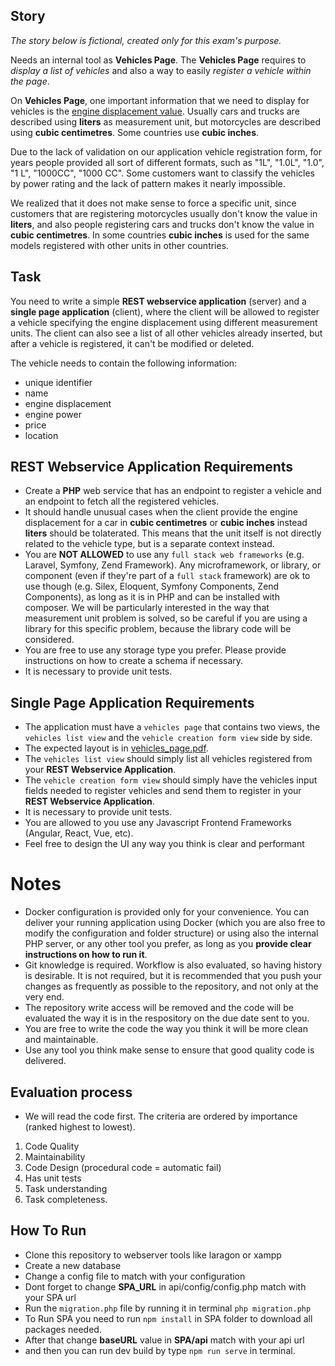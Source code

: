 ## Story

*The story below is fictional, created only for this exam's purpose.*

Needs an internal tool as **Vehicles Page**. The **Vehicles Page** requires to _display a list of vehicles_ and also a way to easily _register a vehicle within the page_.

On **Vehicles Page**, one important information that we need to display for vehicles is the [engine displacement value](https://en.wikipedia.org/wiki/Engine_displacement). Usually cars and trucks are described using **liters** as measurement unit, but motorcycles are described using **cubic centimetres**. Some countries use **cubic inches**.

Due to the lack of validation on our application vehicle registration form, for years people provided all sort of different formats, such as "1L", "1.0L", "1.0", "1 L", "1000CC", "1000 CC". Some customers want to classify the vehicles by power rating and the lack of pattern makes it nearly impossible.

We realized that it does not make sense to force a specific unit, since customers that are registering motorcycles usually don't know the value in **liters**, and also people registering cars and trucks don't know the value in **cubic centimetres**. In some countries **cubic inches** is used for the same models registered with other units in other countries.

## Task

You need to write a simple **REST webservice application** (server) and a **single page application** (client), where the client will be allowed to register a vehicle specifying the engine displacement using different measurement units. The client can also see a list of all other vehicles already inserted, but after a vehicle is registered, it can't be modified or deleted.

The vehicle needs to contain the following information:
 - unique identifier
 - name
 - engine displacement
 - engine power
 - price
 - location

## REST Webservice Application Requirements
 - Create a **PHP** web service that has an endpoint to register a vehicle and an endpoint to fetch all the registered vehicles.
 - It should handle unusual cases when the client provide the engine displacement for a car in **cubic centimetres** or **cubic inches** instead **liters** should be tolaterated. This means that the unit itself is not directly related to the vehicle type, but is a separate context instead.
 - You are **NOT ALLOWED** to use any `full stack web frameworks` (e.g. Laravel, Symfony, Zend Framework). Any microframework, or library, or component (even if they're part of a `full stack` framework) are ok to use though (e.g. Silex, Eloquent, Symfony Components, Zend Components), as long as it is in PHP and can be installed with composer. We will be particularly interested in the way that measurement unit problem is solved, so be careful if you are using a library for this specific problem, because the library code will be considered.
 - You are free to use any storage type you prefer. Please provide instructions on how to create a schema if necessary.
 - It is necessary to provide unit tests.

## Single Page Application Requirements
 - The application must have a `vehicles page` that contains two views, the `vehicles list view` and the `vehicle creation form view` side by side.
 - The expected layout is in [vehicles_page.pdf](vehicles_page.pdf).
 - The `vehicles list view` should simply list all vehicles registered from your **REST Webservice Application**.
 - The `vehicle creation form view` should simply have the vehicles input fields needed to register vehicles and send them to register in your **REST Webservice Application**.
 - It is necessary to provide unit tests.
 - You are allowed to you use any Javascript Frontend Frameworks (Angular, React, Vue, etc).
 - Feel free to design the UI any way you think is clear and performant

# Notes
 - Docker configuration is provided only for your convenience. You can deliver your running application using Docker (which you are also free to modify the configuration and folder structure) or using also the internal PHP server, or any other tool you prefer, as long as you **provide clear instructions on how to run it**.
 - Git knowledge is required. Workflow is also evaluated, so having history is desirable. It is not required, but it is recommended that you push your changes as frequently as possible to the repository, and not only at the very end.
 - The repository write access will be removed and the code will be evaluated the way it is in the respository on the due date sent to you.
 - You are free to write the code the way you think it will be more clean and maintainable.
 - Use any tool you think make sense to ensure that good quality code is delivered.

## Evaluation process
 - We will read the code first. The criteria are ordered by importance (ranked highest to lowest).
  1. Code Quality
  2. Maintainability
  3. Code Design (procedural code = automatic fail)
  4. Has unit tests
  5. Task understanding
  6. Task completeness.


## How To Run
 - Clone this repository to webserver tools like laragon or xampp
 - Create a new database 
 - Change a config file to match with your configuration 
 - Dont forget to change **SPA_URL** in api/config/config.php match with your SPA url
 - Run the `migration.php` file by running it in terminal `php migration.php`
 - To Run SPA you need to run `npm install` in SPA folder to download all packages needed.
 - After that change **baseURL** value in **SPA/api** match with your api url
 - and then you can run dev build by type `npm run serve` in terminal.
